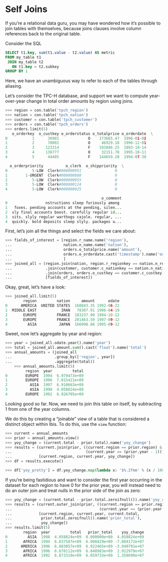 # Self Joins

If you’re a relational data guru, you may have wondered how it’s possible to
join tables with themselves, because joins clauses involve column references
back to the original table.

Consider the SQL

```sql
SELECT t1.key, sum(t1.value - t2.value) AS metric
FROM my_table t1
 JOIN my_table t2
   ON t1.key = t2.subkey
GROUP BY 1
```

Here, we have an unambiguous way to refer to each of the tables through
aliasing.

Let’s consider the TPC-H database, and support we want to compute
year-over-year change in total order amounts by region using joins.

```python
>>> region = con.table('tpch_region')
>>> nation = con.table('tpch_nation')
>>> customer = con.table('tpch_customer')
>>> orders = con.table('tpch_orders')
>>> orders.limit(5)
   o_orderkey  o_custkey o_orderstatus o_totalprice o_orderdate  \
0           1      36901             O    173665.47  1996-01-02
1           2      78002             O     46929.18  1996-12-01
2           3     123314             F    193846.25  1993-10-14
3           4     136777             O     32151.78  1995-10-11
4           5      44485             F    144659.20  1994-07-30

  o_orderpriority          o_clerk  o_shippriority  \
0           5-LOW  Clerk#000000951               0
1        1-URGENT  Clerk#000000880               0
2           5-LOW  Clerk#000000955               0
3           5-LOW  Clerk#000000124               0
4           5-LOW  Clerk#000000925               0

                                           o_comment
0                 nstructions sleep furiously among
1   foxes. pending accounts at the pending, silen...
2  sly final accounts boost. carefully regular id...
3  sits. slyly regular warthogs cajole. regular, ...
4  quickly. bold deposits sleep slyly. packages u...
```

First, let’s join all the things and select the fields we care about:

```python
>>> fields_of_interest = [region.r_name.name('region'),
...                       nation.n_name.name('nation'),
...                       orders.o_totalprice.name('amount'),
...                       orders.o_orderdate.cast('timestamp').name('odate') # these are strings
...                       ]
>>> joined_all = (region.join(nation, region.r_regionkey == nation.n_regionkey)
...               .join(customer, customer.c_nationkey == nation.n_nationkey)
...               .join(orders, orders.o_custkey == customer.c_custkey)
...               [fields_of_interest])
```

Okay, great, let’s have a look:

```python
>>> joined_all.limit(5)
        region         nation     amount      odate
0      AMERICA  UNITED STATES  160843.35 1992-06-22
1  MIDDLE EAST           IRAN   78307.91 1996-04-19
2       EUROPE         FRANCE  103237.90 1994-10-12
3       EUROPE         FRANCE  201463.59 1997-09-12
4         ASIA          JAPAN  166098.86 1995-09-12
```

Sweet, now let’s aggregate by year and region:

```python
>>> year = joined_all.odate.year().name('year')
>>> total = joined_all.amount.sum().cast('float').name('total')
>>> annual_amounts = (joined_all
...                   .group_by(['region', year])
...                   .aggregate(total))
    >>> annual_amounts.limit(5)
         region  year         total
0        EUROPE  1994  6.979473e+09
1        EUROPE  1996  7.015421e+09
2          ASIA  1997  6.910663e+09
3          ASIA  1998  4.058824e+09
4        EUROPE  1992  6.926705e+09
```

Looking good so far. Now, we need to join this table on itself, by
subtracting 1 from one of the year columns.

We do this by creating a “joinable” view of a table that is considered a
distinct object within Ibis. To do this, use the `view` function:

```python
>>> current = annual_amounts
>>> prior = annual_amounts.view()
>>> yoy_change = (current.total - prior.total).name('yoy_change')
>>> results = (current.join(prior, ((current.region == prior.region) &
...                                 (current.year == (prior.year - 1))))
...            [current.region, current.year, yoy_change])
>>> df = results.execute()
```

```python
>>> df['yoy_pretty'] = df.yoy_change.map(lambda x: '$%.2fmm' % (x / 1000000.))
```

If you’re being fastidious and want to consider the first year occurring
in the dataset for each region to have 0 for the prior year, you will
instead need to do an outer join and treat nulls in the prior side of
the join as zero:

```python
>>> yoy_change = (current.total - prior.total.zeroifnull()).name('yoy_change')
>>> results = (current.outer_join(prior, ((current.region == prior.region) &
...                                       (current.year == (prior.year - 1))))
...            [current.region, current.year, current.total,
...             prior.total.zeroifnull().name('prior_total'),
...             yoy_change])
>>> results.limit(5)
        region  year         total   prior_total    yoy_change
0         ASIA  1998  4.058824e+09  0.000000e+00  4.058824e+09
1       AFRICA  1994  6.837587e+09  6.908429e+09 -7.084172e+07
2      AMERICA  1996  6.883057e+09  6.922465e+09 -3.940791e+07
3       AFRICA  1996  6.878112e+09  6.848983e+09  2.912979e+07
4       AFRICA  1992  6.873319e+09  6.859733e+09  1.358699e+07
```
